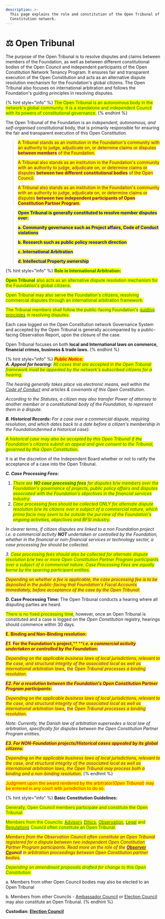 ```yaml
---
description: >-
  This page explains the role and constitution of the Open Tribunal of the Open
  Constitution network.
---
```


# ⚖️ Open Tribunal

The purpose of the Open Tribunal is to resolve disputes and claims between members of the Foundation, as well as between different constitutional bodies of the Open Council and independent participants of the Open Constitution Network Tenancy Program. It ensures fair and transparent execution of the Open Constitution and acts as an alternative dispute resolution mechanism for the Foundation's global citizens. The Open Tribunal also focuses on international arbitration and follows the Foundation's guiding principles in resolving disputes.

{% hint style="info" %}
<mark style="color:green;">The Open Tribunal is an autonomous body in the network's global community. It is a standalone and independent Council with its powers of constitutional governance.</mark>&#x20;
{% endhint %}

The Open Tribunal of the Foundation is an _independent, autonomous, and self-organised_ constitutional body, that is primarily responsible for ensuring the fair and transparent execution of this Open Constitution.

> <mark style="color:purple;">A Tribunal stands as an institution in the Foundation's community with an authority to judge, adjudicate on, or determine claims or disputes</mark> <mark style="color:purple;"></mark><mark style="color:purple;">**between members**</mark> <mark style="color:purple;"></mark><mark style="color:purple;">of the Foundation.</mark>
>
> <mark style="color:purple;">A Tribunal also stands as an institution in the Foundation's community with an authority to judge, adjudicate on, or determine claims or disputes</mark> <mark style="color:purple;"></mark><mark style="color:purple;">**between two different constitutional bodies**</mark> <mark style="color:purple;"></mark><mark style="color:purple;">of the Open Council.</mark>&#x20;
>
> <mark style="color:purple;">A Tribunal also stands as an institution in the Foundation's community with an authority to judge, adjudicate on, or determine claims or disputes</mark> <mark style="color:purple;"></mark><mark style="color:purple;">**between two independent participants of Open Constitution Partner Program**</mark><mark style="color:purple;">.</mark>

> <mark style="color:blue;">**Open Tribunal is generally constituted to resolve member disputes over:**</mark>
>
> <mark style="color:blue;">**a. Community governance such as Project affairs, Code of Conduct violations**</mark>&#x20;
>
> <mark style="color:blue;">**b. Research such as public policy research direction**</mark>
>
> <mark style="color:blue;">**c. International Arbitration**</mark>
>
> <mark style="color:blue;">**d. Intellectual Property ownership**</mark>&#x20;

{% hint style="info" %}
<mark style="color:green;">**Role in International Arbitration:**</mark>

<mark style="color:green;">**Open Tribunal**</mark> <mark style="color:green;"></mark><mark style="color:green;">also acts as an alternative dispute resolution mechanism for the Foundation's global citizens.</mark>&#x20;



<mark style="color:green;">Open Tribunal may also serve the Foundation's citizens, resolving commercial disputes through an international arbitration framework.</mark>

<mark style="color:green;">The Tribunal members shall follow the public-facing Foundation's</mark> [<mark style="color:green;">guiding principles</mark>](../guiding-principles.md) <mark style="color:green;">in resolving disputes.</mark>



Each case logged on the Open Constitution network Governance System and accepted by the Open Tribunal is generally accompanied by a public-facing Observation Report, upon the closure of the case.

Open Tribunal focuses on both **local and International laws on commerce, financial crimes, business & trade laws.**
{% endhint %}

{% hint style="info" %}
_<mark style="color:red;">**Public Notice:**</mark>_ \
_**A. Appeal for hearing:** <mark style="color:green;">All cases that are accepted in the Open Tribunal framework must be appealed by the network's subscribed citizens for a hearing.</mark>_&#x20;

_The hearing generally takes place via electronic means, well within the_ [_Code of Conduct_](../charters/code-of-conduct/) _and articles & covenants of this Open Constitution._&#x20;

_According to the Statutes, a citizen may also transfer Power of attorney to another member or a constitutional body of the Foundation, to represent them in a dispute._

_**B. Historical Records:** For a case over a commercial dispute, requiring resolution, and which dates back to a date before a citizen's membership in the Foundation(termed a historical case):_&#x20;

_<mark style="color:green;">A historical case may also be accepted by this Open Tribunal if the Foundation's citizens submit an appeal and give consent to the Tribunal, governed by this Open Constitution.</mark>_

It is at the discretion of the Independent Board whether or not to ratify the acceptance of a case into the Open Tribunal.&#x20;

_**C. Case Processing Fees:**_

1. _<mark style="color:green;">There are</mark> <mark style="color:green;"></mark><mark style="color:green;">**NO case processing fees**</mark> <mark style="color:green;"></mark><mark style="color:green;">for disputes b/w members over the Foundation's governance of projects, public policy affairs and disputes associated with the Foundation's objectives in the financial services industry.</mark>_
2. _<mark style="color:green;">Case processing fees should be collected ONLY for alternate dispute resolution b/w its citizens over a subject of a commercial nature, which prima facie may seem to be outside the purview of the Foundation's ongoing activities, objectives and BFSI industry.</mark>_ &#x20;

_In clearer terms, if citizen disputes are linked to a non Foundation project i.e. a commercial activity **NOT** undertaken or controlled by the Foundation, whether in the financial or non-financial services or technology sector, a case processing fee should be collected._

_3. <mark style="color:green;">Case processing fees should also be collected for alternate dispute resolution b/w two or more Open Constitution Partner Program participants over a subject of a commercial nature. Case Processing Fees are equally borne by the sparring participant entities.</mark>_

_<mark style="color:purple;">Depending on whether a fee is applicable, the case processing fee is to be deposited in the public-facing that Foundation's Fiscal Accounts immediately, before acceptance of the case by the Open Tribunal.</mark>_

**D. Case Processing Time:** The Open Tribunal conducts a hearing where all disputing parties are heard.&#x20;

<mark style="color:green;">There is no fixed processing time</mark>, however, once an Open Tribunal is constituted and a case is logged on the _Open Constitution_ registry, hearings should commence within 30 days. &#x20;

<mark style="color:purple;">**E. Binding and Non-Binding resolution:**</mark>&#x20;



_<mark style="color:purple;">**E1.**</mark>_ <mark style="color:purple;">**For the Foundation's project,**</mark><mark style="color:purple;">** **</mark>_<mark style="color:purple;">**i.e. a commercial activity undertaken or controlled by the Foundation:**</mark>_

_<mark style="color:purple;">Depending on the applicable business laws of local jurisdictions, relevant to the case, and structural integrity of the associated local as well as international arbitration laws</mark>_<mark style="color:purple;">**,**</mark> <mark style="color:purple;"></mark><mark style="color:purple;">the</mark> _<mark style="color:purple;">Open Tribunal processes a binding resolution.</mark>_

_<mark style="color:purple;">**E2. For a resolution between the Foundation's Open Constitution Partner Program participants:**</mark>_

_<mark style="color:purple;">Depending on the applicable business laws of local jurisdictions, relevant to the case, and structural integrity of the associated local as well as international arbitration laws</mark>_<mark style="color:purple;">**,**</mark> <mark style="color:purple;"></mark><mark style="color:purple;">the</mark> _<mark style="color:purple;">Open Tribunal processes a binding resolution.</mark>_

_Note: Currently, the Danish law of arbitration supersedes a local law of arbitration, specifically for disputes between the Open Constitution Partner Program entities._

_<mark style="color:purple;">**E3. For NON-Foundation projects/Historical cases appealed by its global citizens:**</mark>_

_<mark style="color:purple;">Depending on the applicable business laws of local jurisdictions, relevant to the case, and structural integrity of the associated local as well as international arbitration laws, the Open Tribunal may process both a binding and a non-binding resolution.</mark>_
{% endhint %}

<mark style="color:red;">Judgment upon the award rendered by the arbitrator</mark>_<mark style="color:red;">(Open Tribunal)</mark>_ <mark style="color:red;"></mark><mark style="color:red;">may be entered in any court with jurisdiction to do so.</mark>

{% hint style="info" %}
**Basic Constitution Guidelines:**

<mark style="color:green;">Generally, Open Council members participate and constitute the Open Tribunal.</mark>&#x20;

<mark style="color:green;">Members from the Councils:</mark> [<mark style="color:green;">Advisory</mark>](advisory-council.md) [<mark style="color:green;">Ethics</mark>](ethics-council.md)<mark style="color:green;">,</mark> [<mark style="color:green;">Observation</mark>](observers-council.md)<mark style="color:green;">,</mark> [<mark style="color:green;">Legal</mark>](legal-council.md) <mark style="color:green;">and</mark> [<mark style="color:green;">Regulations</mark>](regulations-council.md) <mark style="color:green;">Council often constitute an Open Tribunal.</mark>

_<mark style="color:purple;">Members from the Observation Council often constitute an Open Tribunal registered for a dispute between two independent Open Constitution Partner Program participants. Read more on the role of the</mark>_ [_<mark style="color:purple;">**Observer Co**</mark>_](observers-council.md#role-of-observer-committee-members-in-open-tribunal-for-arbitrations-between-disputing-participants)_<mark style="color:purple;">**uncil**</mark> <mark style="color:purple;"></mark><mark style="color:purple;">in arbitration proceedings between Open Constitution partner bodies.</mark>_

_<mark style="color:green;">Depending on amendment proposals drafted for change to this Open Constitution:</mark>_

a. Members from other Open Council bodies may also be elected to an Open Tribunal&#x20;

b. Members from other Councils - [Ambassador Council](ambassador-council.md) or [Election Council](election-council.md) may also constitute an Open Tribunal.
{% endhint %}

**Custodian:** [**Election Council**](election-council.md)

